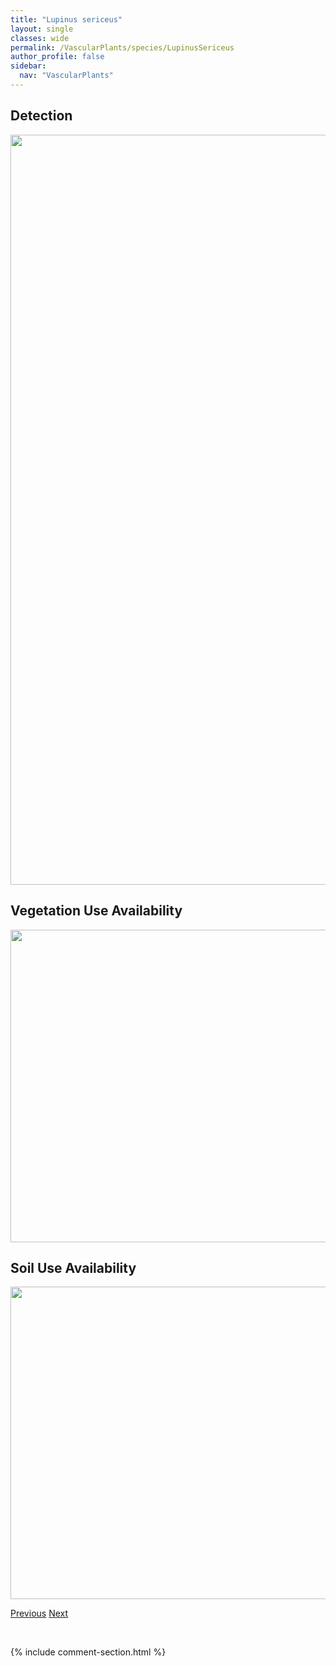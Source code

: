```yaml
---
title: "Lupinus sericeus"
layout: single
classes: wide
permalink: /VascularPlants/species/LupinusSericeus
author_profile: false
sidebar:
  nav: "VascularPlants"
---
```


<h2>Detection</h2>

<a href="https://drive.google.com/uc?export=view&id=1ftuSAB9EhVgg2cYHIIjjtEwcQr-1puSt">
<img src="https://drive.google.com/uc?export=view&id=1ftuSAB9EhVgg2cYHIIjjtEwcQr-1puSt" height = "1200" width = "800">
</a>


<h2>Vegetation Use Availability</h2>

<a href="https://drive.google.com/uc?export=view&id=1IYhPF60GUhE7QKzx73TsJgsVuZ1Vt4gO">
<img src="https://drive.google.com/uc?export=view&id=1IYhPF60GUhE7QKzx73TsJgsVuZ1Vt4gO" height = "500" width = "1000">
</a>


<h2>Soil Use Availability</h2>

<a href="https://drive.google.com/uc?export=view&id=1svtAW7h0Zkpvg-C8f9rG14ybaJI2ow5I">
<img src="https://drive.google.com/uc?export=view&id=1svtAW7h0Zkpvg-C8f9rG14ybaJI2ow5I" height = "500" width = "1000">
</a>


<a href="/DevelopmentWebsite/VascularPlants/species/LupinusNootkatensis" class="pagination--pager" title="Lupinus nootkatensis">Previous</a> <a href="/DevelopmentWebsite/VascularPlants/species/Luzula" class="pagination--pager" title="Luzula">Next</a>

<p>&nbsp;</p>

{% include comment-section.html %}
